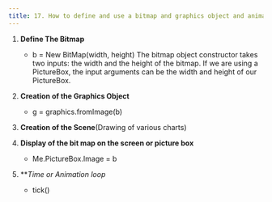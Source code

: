 ```yaml
---
title: 17. How to define and use a bitmap and graphics object and animated display of image in a picture box using a timer.
---
```


1. **Define The Bitmap**
    - b = New BitMap(width, height)
 The bitmap object constructor takes two inputs: the width and the height of the bitmap. If we are using a PictureBox, the input arguments can be the width and height of our PictureBox.
 
2. **Creation of the Graphics Object**
    - g = graphics.fromImage(b)
3. **Creation of the Scene**(Drawing of various charts)
4. **Display of the bit map on the screen or picture box**
    - Me.PictureBox.Image = b
5. ***Time or Animation loop*
    - tick()
